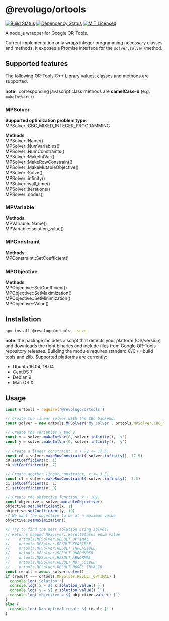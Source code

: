 # @revolugo/ortools
[![Build Status](https://travis-ci.com/Revolugo/ortools.svg?branch=master)](https://travis-ci.com/Revolugo/ortools) [![Dependency Status](https://img.shields.io/david/Revolugo/ortools.svg)](https://david-dm.org/Revolugo/ortools) [![MIT Licensed](https://img.shields.io/badge/license-MIT-blue.svg)](LICENSE)

A node.js wrapper for Google OR-Tools.

Current implementation only wraps integer programming necessary classes and methods. It exposes a Promise interface for the `solver.solve()`method.

## Supported features

The following OR-Tools C++ Library values, classes and methods are supported.

**note** : corresponding javascript class methods are **camelCase-d** (e.g. `makeIntVar()`)

### MPSolver

**Supported optimization problem type**:   
MPSolver::CBC_MIXED_INTEGER_PROGRAMMING

**Methods**:  
MPSolver::Name()  
MPSolver::NumVariables()  
MPSolver::NumConstraints()  
MPSolver::MakeIntVar()  
MPSolver::MakeRowConstraint()  
MPSolver::MakeMutableObjective()  
MPSolver::Solve()  
MPSolver::infinity()  
MPSolver::wall_time()  
MPSolver::iterations()  
MPSolver::nodes()  

### MPVariable

**Methods**:  
MPVariable::Name()  
MPVariable::solution_value()  

### MPConstraint

**Methods**:  
MPConstraint::SetCoefficient()  

### MPObjective

**Methods**:  
MPObjective::SetCoefficient()  
MPObjective::SetMaximization()  
MPObjective::SetMinimization()  
MPObjective::Value()  

## Installation

```bash
npm install @revolugo/ortools --save
```

**note**: the package includes a script that detects your platform (OS/version) and downloads the right binaries and include files from Google OR-Tools repository releases. Building the module requires standard C/C++ build tools and zlib. Supported platforms are currently:

- Ubuntu 16.04, 18.04
- CentOS 7
- Debian 9
- Mac OS X

## Usage

```javascript
const ortools = require('@revolugo/ortools')

// Create the linear solver with the CBC backend.
const solver = new ortools.MPSolver('My solver', ortools.MPSolver.CBC_MIXED_INTEGER_PROGRAMMING)

// Create the variables x and y.
const x = solver.makeIntVar(0, solver.infinity(), 'x')
const y = solver.makeIntVar(0, solver.infinity(), 'y')

// Create a linear constraint, x + 7y <= 17.5.
const c0 = solver.makeRowConstraint(-solver.infinity(), 17.5)
c0.setCoefficient(x, 1)
c0.setCoefficient(y, 7)

// Create another linear constraint, x <= 3.5.
const c1 = solver.makeRowConstraint(-solver.infinity(), 3.5)
c1.setCoefficient(x, 1)
c1.setCoefficient(y, 0)

// Create the objective function, x + 10y.
const objective = solver.mutableObjective()
objective.setCoefficient(x, 1)
objective.setCoefficient(y, 10)
// We want the objective to be at a maximum value
objective.setMaximization()

// Try to find the best solution using solve()
// Returns mapped MPSolver::ResultStatus enum value
//    ortools.MPSolver.RESULT_OPTIMAL
//    ortools.MPSolver.RESULT_FEASIBLE
//    ortools.MPSolver.RESULT_INFEASIBLE
//    ortools.MPSolver.RESULT_UNBOUNDED
//    ortools.MPSolver.RESULT_ABNORMAL
//    ortools.MPSolver.RESULT_NOT_SOLVED
//    ortools.MPSolver.RESULT_MODEL_INVALID
const result = await solver.solve()
if (result === ortools.MPSolver.RESULT_OPTIMAL) {
  console.log('Solution:')
  console.log(`x = ${ x.solution_value() }`)
  console.log(`y = ${ y.solution_value() }`)
  console.log(`objective = ${ objective.value() }`)
}
else {
  console.log(`Non optimal result ${ result }!`)
}

```









